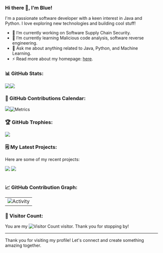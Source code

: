 ### Hi there 👋, I'm Blue!

<!-- Introduction Section -->
I'm a passionate software developer with a keen interest in Java and Python. I love exploring new technologies and building cool stuff!

- 🔭 I’m currently working on Software Supply Chain Security.
- 🌱 I’m currently learning Malicious code analysis, software reverse engineering.
- 💬 Ask me about anything related to Java, Python, and Machine Learning.
- ⚡  Read more about my homepage: [here](https://about.honywen.com/).

### 📊 GitHub Stats:

![](https://github-readme-stats-git-masterrstaa-rickstaa.vercel.app/api?username=lxyeternal&hide_title=true&hide_border=true&show_icons=true&include_all_commits=true&line_height=21&text_color=000&icon_color=000&bg_color=0,ea6161,ffc64d,fffc4d,52fa5a&theme=graywhite)![](https://github-readme-stats-git-masterrstaa-rickstaa.vercel.app/api/top-langs/?username=lxyeternal&hide_title=true&hide_border=true&layout=compact&langs_count=6&text_color=000&icon_color=fff&bg_color=0,52fa5a,4dfcff,c64dff&theme=graywhite)

### 📅 GitHub Contributions Calendar:

![](https://github-readme-streak-stats.herokuapp.com/?user=lxyeternal&theme=default)![Metrics](https://metrics.lecoq.io/lxyeternal?template=classic&base.header=0&base.activity=0&base.community=0&base.repositories=0&base.metadata=0&isocalendar=1&base=header%2C%20activity%2C%20community%2C%20repositories%2C%20metadata&base.indepth=false&base.hireable=false&base.skip=false&isocalendar=false&isocalendar.duration=half-year&config.timezone=America%2FChicago)


### 🏆 GitHub Trophies:

![](https://github-profile-trophy.vercel.app/?username=lxyeternal&theme=gruvbox&row=1&column=7&no-frame=true&no-bg=true)


<!-- Optional Sections -->
### 🗒 My Latest Projects:

Here are some of my recent projects:

<a href="https://github.com/lxyeternal/pypi_malregistry
">
<img src="https://github-readme-stats-git-masterrstaa-rickstaa.vercel.app/api/pin/?username=lxyeternal&repo=pypi_malregistry&theme=dark&bg_color=121212&hide_border=true" /></a>
<a href="https://github.com/lxyeternal/Binsiamn">
<img src="https://github-readme-stats-git-masterrstaa-rickstaa.vercel.app/api/pin/?username=lxyeternal&repo=Binsiam&theme=dark&bg_color=121212&hide_border=true" /></a><br><br>

### 📈 GitHub Contribution Graph:

<table align="center">
  <tr>
    <td><img src="https://github-readme-activity-graph.vercel.app/graph?username=lxyeternal&theme=xcode&bg_color=FF000000&hide_border=true" alt="Activity"/></td>
  </tr>
</table>

### 👀 Visitor Count:

You are my ![Visitor Count](https://profile-counter.glitch.me/lxyeternal/count.svg) visitor. Thank you for stopping by!

---

Thank you for visiting my profile! Let's connect and create something amazing together.
